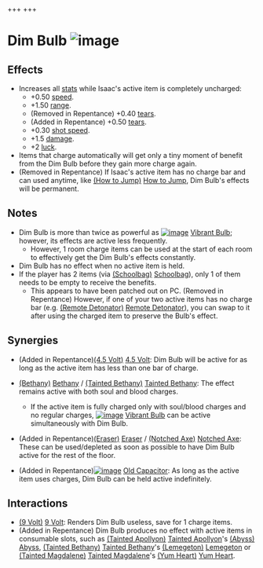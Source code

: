 +++
+++

 # Dim Bulb ![image](/image/Dim_Bulb.png) 

Effects
---------


* Increases all [stats](/wiki/Attributes "Attributes") while Isaac's active item is completely uncharged:
	+ +0.50 [speed](/wiki/Speed "Speed").
	+ +1.50 [range](/wiki/Range "Range").
	+ (Removed in Repentance) +0.40 [tears](/wiki/Tears "Tears").
	+ (Added in Repentance) +0.50 [tears](/wiki/Tears "Tears").
	+ +0.30 [shot speed](/wiki/Shot_speed "Shot speed").
	+ +1.5 [damage](/wiki/Damage "Damage").
	+ +2 [luck](/wiki/Luck "Luck").
* Items that charge automatically will get only a tiny moment of benefit from the Dim Bulb before they gain more charge again.
* (Removed in Repentance) If Isaac's active item has no charge bar and can used anytime, like [(How to Jump)](/wiki/How_to_Jump "How to Jump") [How to Jump](/wiki/How_to_Jump "How to Jump"), Dim Bulb's effects will be permanent.


Notes
-------


* Dim Bulb is more than twice as powerful as [![image](/image/Vibrant_Bulb.png)](/wiki/Vibrant_Bulb "Vibrant Bulb") [Vibrant Bulb](/wiki/Vibrant_Bulb "Vibrant Bulb"); however, its effects are active less frequently.
	+ However, 1 room charge items can be used at the start of each room to effectively get the Dim Bulb's effects constantly.
* Dim Bulb has no effect when no active item is held.
* If the player has 2 items (via [(Schoolbag)](/wiki/Schoolbag "Schoolbag") [Schoolbag](/wiki/Schoolbag "Schoolbag")), only 1 of them needs to be empty to receive the benefits.
	+ This appears to have been patched out on PC. (Removed in Repentance) However, if one of your two active items has no charge bar (e.g. [(Remote Detonator)](/wiki/Remote_Detonator "Remote Detonator") [Remote Detonator](/wiki/Remote_Detonator "Remote Detonator")), you can swap to it after using the charged item to preserve the Bulb's effect.


Synergies
-----------


* (Added in Repentance)[(4.5 Volt)](/wiki/4.5_Volt "4.5 Volt") [4.5 Volt](/wiki/4.5_Volt "4.5 Volt"): Dim Bulb will be active for as long as the active item has less than one bar of charge.
* [(Bethany)](/wiki/Bethany "Bethany") [Bethany](/wiki/Bethany "Bethany") /  [(Tainted Bethany)](/wiki/Tainted_Bethany "Tainted Bethany") [Tainted Bethany](/wiki/Tainted_Bethany "Tainted Bethany"): The effect remains active with both soul and blood charges.
	+ If the active item is fully charged only with soul/blood charges and no regular charges, [![image](/image/Vibrant_Bulb.png)](/wiki/Vibrant_Bulb "Vibrant Bulb") [Vibrant Bulb](/wiki/Vibrant_Bulb "Vibrant Bulb") can be active simultaneously with Dim Bulb.
* (Added in Repentance)[(Eraser)](/wiki/Eraser "Eraser") [Eraser](/wiki/Eraser "Eraser") / [(Notched Axe)](/wiki/Notched_Axe "Notched Axe") [Notched Axe](/wiki/Notched_Axe "Notched Axe"): These can be used/depleted as soon as possible to have Dim Bulb active for the rest of the floor.


* (Added in Repentance)[![image](/image/Old_Capacitor.png)](/wiki/Old_Capacitor "Old Capacitor") [Old Capacitor](/wiki/Old_Capacitor "Old Capacitor"): As long as the active item uses charges, Dim Bulb can be held active indefinitely.


Interactions
--------------


* [(9 Volt)](/wiki/9_Volt "9 Volt") [9 Volt](/wiki/9_Volt "9 Volt"): Renders Dim Bulb useless, save for 1 charge items.
* (Added in Repentance) Dim Bulb produces no effect with active items in consumable slots, such as  [(Tainted Apollyon)](/wiki/Tainted_Apollyon "Tainted Apollyon") [Tainted Apollyon](/wiki/Tainted_Apollyon "Tainted Apollyon")'s [(Abyss)](/wiki/Abyss "Abyss") [Abyss](/wiki/Abyss "Abyss"),  [(Tainted Bethany)](/wiki/Tainted_Bethany "Tainted Bethany") [Tainted Bethany](/wiki/Tainted_Bethany "Tainted Bethany")'s [(Lemegeton)](/wiki/Lemegeton "Lemegeton") [Lemegeton](/wiki/Lemegeton "Lemegeton") or  [(Tainted Magdalene)](/wiki/Tainted_Magdalene "Tainted Magdalene") [Tainted Magdalene](/wiki/Tainted_Magdalene "Tainted Magdalene")'s [(Yum Heart)](/wiki/Yum_Heart "Yum Heart") [Yum Heart](/wiki/Yum_Heart "Yum Heart").


